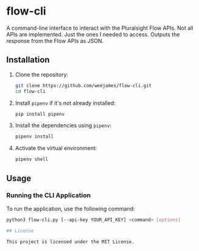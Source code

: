 # flow-cli

A command-line interface to interact with the Pluralsight Flow APIs. Not all APIs are implemented. Just the ones I needed to access.  Outputs the response from the Flow APIs as JSON.

## Installation

1. Clone the repository:
    ```bash
    git clone https://github.com/weejames/flow-cli.git
    cd flow-cli
    ```

2. Install `pipenv` if it's not already installed:
    ```bash
    pip install pipenv
    ```

3. Install the dependencies using `pipenv`:
    ```bash
    pipenv install
    ```

4. Activate the virtual environment:
    ```bash
    pipenv shell
    ```

## Usage

### Running the CLI Application

To run the application, use the following command:
```bash
python3 flow-cli.py [--api-key YOUR_API_KEY] <command> [options]

## License

This project is licensed under the MIT License.
